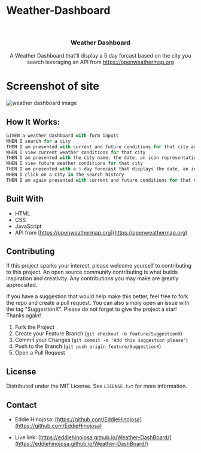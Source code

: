 # Weather-Dashboard

<!-- PROJECT title -->
<br />
<div align="center">
    <h3 align="center">Weather Dashboard</h3>
    <p align="center">
    A Weather Dashboard that'll display a 5 day forcast based on the city you search leveraging an API from <a href="https://openweathermap.org">https://openweathermap.org</a> </p>
</div>



<!-- ABOUT THE PROJECT -->

# Screenshot of site

![weather dashboard image](https://github.com/user-attachments/assets/e671ce0d-72c4-4237-bc1f-d46d52537581)



## How It Works:


```js
GIVEN a weather dashboard with form inputs
WHEN I search for a city
THEN I am presented with current and future conditions for that city and that city is added to the search history
WHEN I view current weather conditions for that city
THEN I am presented with the city name, the date, an icon representation of weather conditions, the temperature, the humidity, and the wind speed
WHEN I view future weather conditions for that city
THEN I am presented with a 5-day forecast that displays the date, an icon representation of weather conditions, the temperature, the wind speed, and the humidity
WHEN I click on a city in the search history
THEN I am again presented with current and future conditions for that city
```




## Built With

* HTML
* CSS
* JavaScript
* API from [https://openweathermap.org](https://openweathermap.org)



<!-- CONTRIBUTING -->
## Contributing

If this project sparks your interest, please welcome yourself to contributing to this project. An open source community contributing is what builds inspiration and creativity. Any contributions you may make are greatly appreciated.

If you have a suggestion that would help make this better, feel free to fork the repo and create a pull request. You can also simply open an issue with the tag "SuggestionX".
Please do not forget to give the project a star! Thanks again!

1. Fork the Project
2. Create your Feature Branch (`git checkout -b feature/SuggestionX`)
3. Commit your Changes (`git commit -m 'Add this suggestion please'`)
4. Push to the Branch (`git push origin feature/SuggestionX`)
5. Open a Pull Request





<!-- LICENSE -->
## License

Distributed under the MIT License. See `LICENSE.txt` for more information.





<!-- CONTACT -->
## Contact

* Eddie Hinojosa: [https://github.com/EddieHinojosa](https://github.com/EddieHinojosa)

* Live link: [https://eddiehinojosa.github.io/Weather-DashBoard/](https://eddiehinojosa.github.io/Weather-DashBoard/)





